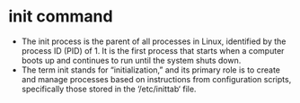 # init command

- The init process is the parent of all processes in Linux, identified by the process ID (PID) of 1. It is the first process that starts when a computer boots up and continues to run until the system shuts down.
- The term init stands for “initialization,” and its primary role is to create and manage processes based on instructions from configuration scripts, specifically those stored in the ‘/etc/inittab‘ file.
